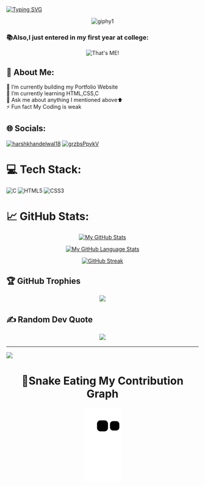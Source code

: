 

[![Typing SVG](https://readme-typing-svg.herokuapp.com?font=Fira+Code&pause=1000&width=435&lines=%F0%9F%91%8BHello+there+Visitor!;%E2%9C%A8Welcome+to+my+Github+Profile;I+am+Harsh+Khandelwal;India's+Least+Eligible+Coder%F0%9F%91%A8%E2%80%8D%F0%9F%92%BB;%F0%9F%93%A2Click+to+view+my+Linkedin+Profile)](https://www.linkedin.com/in/harshkhandelwal18/) 
<div align="center">

![giphy1](https://user-images.githubusercontent.com/109679233/190641622-d9077e2c-97a9-4d8f-b751-86af77e0423b.gif)
</div>


###  📚Also,I just entered in my first year at college:
<div align ="center">

![That's ME!](https://user-images.githubusercontent.com/109679233/188179680-bfafcd1d-c7de-4b4e-8098-aac21829fbed.png)
</div>


<h2>💫 About Me:</h2>
🔭 I’m currently building my Portfolio Website<br>🌱 I’m currently learning HTML,CSS,C<br>💬 Ask me about anything I mentioned above⬆️<br>⚡ Fun fact My Coding is weak 


## 🌐 Socials:
<a href="https://linkedin.com/in/harshkhandelwal18" target="blank"><img align="center" src="https://raw.githubusercontent.com/rahuldkjain/github-profile-readme-generator/master/src/images/icons/Social/linked-in-alt.svg" alt="harshkhandelwal18" height="30" width="40" /></a>
<a href="https://discord.gg/grzbsPpvkV" target="blank"><img align="center" src="https://raw.githubusercontent.com/rahuldkjain/github-profile-readme-generator/master/src/images/icons/Social/discord.svg" alt="grzbsPpvkV" height="30" width="40" /></a>
</p>


# 💻 Tech Stack:
![C](https://img.shields.io/badge/c-%2300599C.svg?style=flat&logo=c&logoColor=white) ![HTML5](https://img.shields.io/badge/html5-%23E34F26.svg?style=flat&logo=html5&logoColor=white) ![CSS3](https://img.shields.io/badge/css3-%231572B6.svg?style=flat&logo=css3&logoColor=white)

# 📈 GitHub Stats:
<div align="center">

[![My GitHub Stats](https://github-readme-stats.vercel.app/api/?username=harsh007-github&count_private=true&theme=tokyonight&showicons=true&border_radius=35)]()

[![My GitHub Language Stats](https://github-readme-stats.vercel.app/api/top-langs/?username=harsh007-github&langs_count=5&theme=tokyonight&border_radius=35)]()

[![GitHub Streak](https://github-readme-streak-stats.herokuapp.com?user=harsh007-github&theme=tokyonight&border_radius=35)](https://git.io/streak-stats)
</div>

## 🏆 GitHub Trophies
<div align="center">

![](https://github-profile-trophy.vercel.app/?username=harsh007-github&theme=tokyonight&no-frame=false&no-bg=false&margin-w=4)

</div>

## ✍️ Random Dev Quote
<div align="center">

![](https://quotes-github-readme.vercel.app/api?type=vetical&theme=tokyonight)
</div>

---
[![](https://visitcount.itsvg.in/api?id=harsh007-github&icon=0&color=0)](https://visitcount.itsvg.in)

<div align="center">

# 🐍Snake Eating My Contribution Graph
![snake gif](https://github.com/harsh007-github/harsh007-github/blob/output/github-contribution-grid-snake.svg)

</div>
